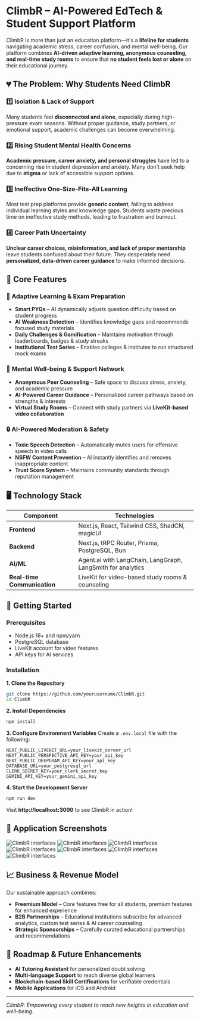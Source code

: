 # ClimbR – AI-Powered EdTech & Student Support Platform

ClimbR is more than just an education platform—it's a **lifeline for students** navigating academic stress, career confusion, and mental well-being. Our platform combines **AI-driven adaptive learning, anonymous counseling, and real-time study rooms** to ensure that **no student feels lost or alone** on their educational journey.


## 💔 The Problem: Why Students Need ClimbR


### 1️⃣ **Isolation & Lack of Support**
Many students feel **disconnected and alone**, especially during high-pressure exam seasons. Without proper guidance, study partners, or emotional support, academic challenges can become overwhelming.

### 2️⃣ **Rising Student Mental Health Concerns**
**Academic pressure, career anxiety, and personal struggles** have led to a concerning rise in student depression and anxiety. Many don't seek help due to **stigma** or lack of accessible support options.

### 3️⃣ **Ineffective One-Size-Fits-All Learning**
Most test prep platforms provide **generic content**, failing to address individual learning styles and knowledge gaps. Students waste precious time on ineffective study methods, leading to frustration and burnout.

### 4️⃣ **Career Path Uncertainty**
**Unclear career choices, misinformation, and lack of proper mentorship** leave students confused about their future. They desperately need **personalized, data-driven career guidance** to make informed decisions.

## 🌟 Core Features


### 🎯 **Adaptive Learning & Exam Preparation**


- **Smart PYQs** – AI dynamically adjusts question difficulty based on student progress
- **AI Weakness Detection** – Identifies knowledge gaps and recommends focused study materials
- **Daily Challenges & Gamification** – Maintains motivation through leaderboards, badges & study streaks
- **Institutional Test Series** – Enables colleges & institutes to run structured mock exams

### 🧠 **Mental Well-being & Support Network**


- **Anonymous Peer Counseling** – Safe space to discuss stress, anxiety, and academic pressure
- **AI-Powered Career Guidance** – Personalized career pathways based on strengths & interests
- **Virtual Study Rooms** – Connect with study partners via **LiveKit-based video collaboration**

### 🔒 **AI-Powered Moderation & Safety**


- **Toxic Speech Detection** – Automatically mutes users for offensive speech in video calls
- **NSFW Content Prevention** – AI instantly identifies and removes inappropriate content
- **Trust Score System** – Maintains community standards through reputation management

## 🖥️ Technology Stack


| Component | Technologies |
|-----------|-------------|
| **Frontend** | Next.js, React, Tailwind CSS, ShadCN, magicUI |
| **Backend** | Next.js, tRPC Router, Prisma, PostgreSQL, Bun |
| **AI/ML** | Agent.ai with LangChain, LangGraph, LangSmith for analytics |
| **Real-time Communication** | LiveKit for video-based study rooms & counseling |

## 🚀 Getting Started

### Prerequisites
- Node.js 18+ and npm/yarn
- PostgreSQL database
- LiveKit account for video features
- API keys for AI services

### Installation

**1. Clone the Repository**
```bash
git clone https://github.com/yourusername/ClimbR.git
cd ClimbR
```

**2. Install Dependencies**
```bash
npm install
```

**3. Configure Environment Variables**
Create a `.env.local` file with the following:
```env
NEXT_PUBLIC_LIVEKIT_URL=your_livekit_server_url
NEXT_PUBLIC_PERSPECTIVE_API_KEY=your_api_key
NEXT_PUBLIC_DEEPGRAM_API_KEY=your_api_key
DATABASE_URL=your_postgresql_url
CLERK_SECRET_KEY=your_clerk_secret_key
GEMINI_API_KEY=your_gemini_api_key
```

**4. Start the Development Server**
```bash
npm run dev
```
Visit **http://localhost:3000** to see ClimbR in action!

## 📱 Application Screenshots

![ClimbR interfaces](public/image1.png)
![ClimbR interfaces](public/image2.png)
![ClimbR interfaces](public/image3.png)
![ClimbR interfaces](public/image4.png)
![ClimbR interfaces](public/image5.png)
![ClimbR interfaces](public/image6.png)
![ClimbR interfaces](public/image7.png)

## 📈 Business & Revenue Model

Our sustainable approach combines:

- **Freemium Model** – Core features free for all students, premium features for enhanced experience
- **B2B Partnerships** – Educational institutions subscribe for advanced analytics, custom test series & AI career counseling
- **Strategic Sponsorships** – Carefully curated educational partnerships and recommendations

## 🔮 Roadmap & Future Enhancements

- **AI Tutoring Assistant** for personalized doubt solving
- **Multi-language Support** to reach diverse global learners
- **Blockchain-based Skill Certifications** for verifiable credentials
- **Mobile Applications** for iOS and Android

---

*ClimbR: Empowering every student to reach new heights in education and well-being.*
